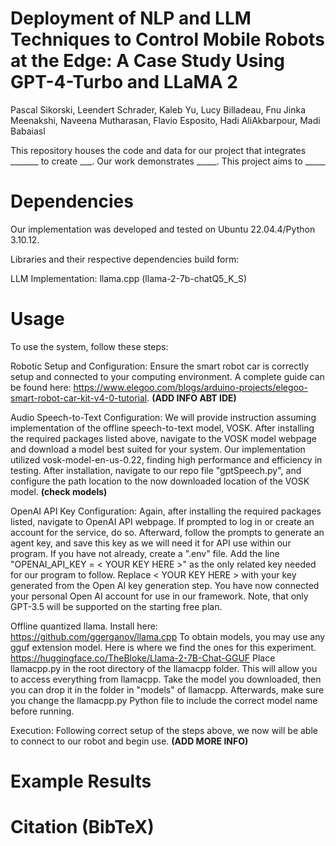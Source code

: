 # Deployment of NLP and LLM Techniques to Control Mobile Robots at the Edge: A Case Study Using GPT-4-Turbo and LLaMA 2

Pascal Sikorski, Leendert Schrader, Kaleb Yu, Lucy Billadeau, Fnu Jinka Meenakshi, Naveena Mutharasan, Flavio Esposito, Hadi AliAkbarpour, Madi Babaiasl

This repository houses the code and data for our project that integrates _______ to create ___. Our work demonstrates _____. This project aims to _____

# Dependencies
Our implementation was developed and tested on Ubuntu 22.04.4/Python 3.10.12.

Libraries and their respective dependencies build form:

LLM Implementation: llama.cpp (llama-2-7b-chatQ5_K_S)

# Usage
To use the system, follow these steps:

Robotic Setup and Configuration: Ensure the smart robot car is correctly setup and connected to your computing environment. A complete guide can be found here: https://www.elegoo.com/blogs/arduino-projects/elegoo-smart-robot-car-kit-v4-0-tutorial. **(ADD INFO ABT IDE)**

Audio Speech-to-Text Configuration: We will provide instruction assuming implementation of the offline speech-to-text model, VOSK. After installing the required packages listed above, navigate to the VOSK model webpage and download a model best suited for your system. Our implementation utilized vosk-model-en-us-0.22, finding high performance and efficiency in testing. After installation, navigate to our repo file "gptSpeech.py", and configure the path location to the now downloaded location of the VOSK model. **(check models)**

OpenAI API Key Configuration: Again, after installing the required packages listed, navigate to OpenAI API webpage. If prompted to log in or create an account for the service, do so. Afterward, follow the prompts to generate an agent key, and save this key as we will need it for API use within our program. If you have not already, create a ".env" file. Add the line "OPENAI_API_KEY = < YOUR KEY HERE >" as the only related key needed for our program to follow. Replace < YOUR KEY HERE > with your key generated from the Open AI key generation step. You have now connected your personal Open AI account for use in our framework. Note, that only GPT-3.5 will be supported on the starting free plan.

Offline quantized llama. Install here: https://github.com/ggerganov/llama.cpp
To obtain models, you may use any gguf extension model. Here is where we find the ones for this experiment. https://huggingface.co/TheBloke/Llama-2-7B-Chat-GGUF
Place llamacpp.py in the root directory of the llamacpp folder. This will allow you to access everything from llamacpp.
Take the model you downloaded, then you can drop it in the folder in "models" of llamacpp.
Afterwards, make sure you change the llamacpp.py Python file to include the correct model name before running.


Execution: Following correct setup of the steps above, we now will be able to connect to our robot and begin use. **(ADD MORE INFO)**

# Example Results

# Citation (BibTeX)
